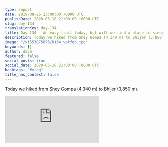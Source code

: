 ```yaml
---
type: report
date: 2019-08-25 23:00:00 +0000 UTC
publishDate: 2020-05-18 21:00:00 +0000 UTC
slug: day-134
translationKey: day-134
title: Day 134 - An easy trail today, but will we find a place to sleep?
description: Today we hiked from Shey Gompa (4,340 m) to Bhijer (3,850 m).
image: "/v1553075075/D134_vptfgb.jpg"
keywords: []
author: dave
featured: false
social_posts: true
social_date: 2020-05-18 21:00:00 +0000 UTC
hashtags: "#vlog"
title_has_context: false
---
```


Today we hiked from Shey Gompa (4,340 m) to Bhijer (3,850 m).

<iframe class="youtube" src="https://www.youtube.com/embed/yp6j2pzMhLQ" frameborder="0" allow="accelerometer; autoplay; encrypted-media; gyroscope; picture-in-picture" allowfullscreen></iframe>

